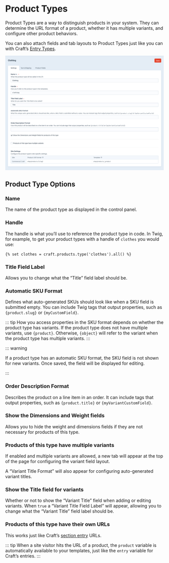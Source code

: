 # Product Types

Product Types are a way to distinguish products in your system. They can determine the URL format of a product, whether it has multiple variants, and configure other product behaviors.

You can also attach fields and tab layouts to Product Types just like you can with Craft’s [Entry Types](https://docs.craftcms.com/v3/sections-and-entries.html#entry-types).

<img src="./assets/product-type-entry-screen.png" width="797" alt="Edit Product Type page">

## Product Type Options

### Name

The name of the product type as displayed in the control panel.

### Handle

The handle is what you’ll use to reference the product type in code. In Twig, for example, to get your product types with a handle of `clothes` you would use:

```twig
{% set clothes = craft.products.type('clothes').all() %}
```

### Title Field Label

Allows you to change what the “Title” field label should be.

### Automatic SKU Format

Defines what auto-generated SKUs should look like when a SKU field is submitted empty. You can include Twig tags that output properties, such as `{product.slug}` or `{myCustomField}`.

::: tip
How you access properties in the SKU format depends on whether the product type has variants. If the product type does not have multiple variants, use `{product}`. Otherwise, `{object}` will refer to the variant when the product type has multiple variants.
:::

::: warning

If a product type has an automatic SKU format, the SKU field is not shown for new variants. Once saved, the field will be displayed for editing.

:::

### Order Description Format

Describes the product on a line item in an order. It can include tags that output properties, such as `{product.title}` or `{myVariantCustomField}`.

### Show the Dimensions and Weight fields

Allows you to hide the weight and dimensions fields if they are not necessary for products of this type.

### Products of this type have multiple variants

If enabled and multiple variants are allowed, a new tab will appear at the top of the page for configuring the variant field layout.

A “Variant Title Format” will also appear for configuring auto-generated variant titles.

### Show the Title field for variants

Whether or not to show the “Variant Title” field when adding or editing variants. When `true` a “Variant Title Field Label” will appear, allowing you to change what the “Variant Title” field label should be.

### Products of this type have their own URLs

This works just like Craft’s [section entry](https://docs.craftcms.com/v3/sections-and-entries.html) URLs.

::: tip
When a site visitor hits the URL of a product, the `product` variable is automatically available to your templates, just like the `entry` variable for Craft’s entries.
:::
